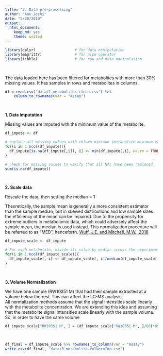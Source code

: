 ```yaml
---
title: "3. Data pre-processing"
author: "Anu Joshi"
date: "5/20/2019"
output:
  html_document:
    keep_md: yes
    theme: united
---
```





```r
library(dplyr)                  # for data manipulation
library(magrittr)               # for pipe operator
library(tibble)                 # for row and data manipulation
```
<br>

The data loaded here has been filtered for metabolites with more than 30% missing values. It has samples in rows and metabolites in columns. 

```r
df = read.csv("data/1_metabolites-clean.csv") %>%
    column_to_rownames(var = "Assay")
```
<br> 

**1. Data imputation**     

Missing values are imputed with the minimum value of the metabolite. 

```r
df_impute <- df

# replace all missing values with column minimum (metabolite minimum value)
for(i in 1:ncol(df_impute)){
  df_impute[is.na(df_impute[,i]), i] <- min(df_impute[,i], na.rm = TRUE)
}

# check for missing values to verify that all NAs have been replaced
sum(is.na(df_impute))
```
<br>


**2. Scale data**     

Rescale the data, then setting the median = 1          

Theoretically, the sample mean is generally a more consistent estimator than the sample median, but in skewed distributions and low sample sizes the efficiency of the mean can be impaired. Due to the propensity for extreme outliers in metabolomic data, which could adversely affect the sample mean, the median is used instead. This normalization procedure will be referred to as “MED”, henceforth. [Wuff, J.E. and Mitchell, M.W., 2018](10.4236/abb.2018.98022)   

```r
df_impute_scale <- df_impute

# For each metabolite, divide its value by median across the experimental samples (MED)
for(i in 1:ncol(df_impute_scale)){
  df_impute_scale[, i] <- df_impute_scale[, i]/median(df_impute_scale[,i])
}
```
<br>

**3. Volume Normalization**       

We have one sample (RW10351 M) that had their sample extracted at a volume below the rest. This can affect the LC-MS analysis.         
All normalization methods assume that the signal intensities scale linearly with the metabolite concentration. We are extending this idea and assuming that the metabolite signal intensities scale linearly with the sample volume. So, in order to have the same volume

```r
df_impute_scale["RW10351 M", ] = (df_impute_scale["RW10351 M", ]/60)*85
```
<br>


```r
df_final = df_impute_scale %>% rownames_to_column(var = "Assay")
write.csv(df_final, "data/3_metabolite-VolNormImp.csv")
```
